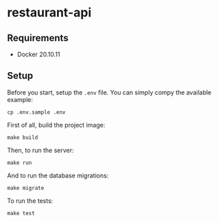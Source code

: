 # restaurant-api

## Requirements

- Docker 20.10.11

## Setup

Before you start, setup the `.env` file. You can simply compy the available example:

```shell script
cp .env.sample .env
```

First of all, build the project image:

```shell script
make build
```

Then, to run the server:

```shell script
make run
```

And to run the database migrations:

```shell script
make migrate
```

To run the tests:

```shell script
make test
```
